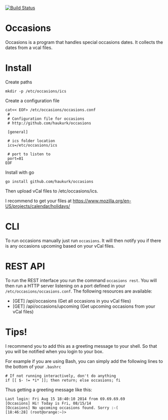 [![Build Status](https://travis-ci.org/haukurk/occasions.svg?branch=master)](https://travis-ci.org/haukurk/occasions)

# Occasions
Occasions is a program that handles special occasions dates. 
It collects the dates from a vcal files. 

# Install

Create paths
```
mkdir -p /etc/occasions/ics
```

Create a configuration file
```
cat<< EOF> /etc/occasions/occasions.conf
 # 
 # Configuration file for occasions
 # http://github.com/haukurk/occasions
 
 [general]
 
 # ics folder location 
 ics=/etc/occasions/ics

 # port to listen to
 port=81
EOF

```

Install with go
``` 
go install github.com/haukurk/occasions
```

Then upload vCal files to /etc/occasions/ics.

I recommend to get your files at
https://www.mozilla.org/en-US/projects/calendar/holidays/

# CLI

To run occasions manually just run ```occasions```. 
It will then notify you if there is any occasions upcoming based on your vCal files.

# REST API

To run the REST interface you run the command ```occasions rest```.
You will then run a HTTP server listening on a port defined in your ```/etc/occasions/occasions.conf```.
The following resources are available:
* [GET] /api/occasions
  (Get all occasions in you vCal files)
* [GET] /api/occasions/upcoming
  (Get upcoming occasions from your vCal files)

# Tips!

I recommend you to add this as a greeting message to your shell. 
So that you will be notified when you login to your box.

For example if you are using Bash, you can simply add the following lines
to the bottom of your ```.bashrc```
```
# If not running interactively, don't do anything
if [[ $- != *i* ]]; then return; else occasions; fi     
```

Thus getting a greeting message like this:
```
Last login: Fri Aug 15 18:40:10 2014 from 69.69.69.69
[Occasions] Hi! Today is Fri, 08/15/14
[Occasions] No upcoming occasions found. Sorry :-(
[18:46:28] (root@orange:~)> 
```

